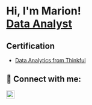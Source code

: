 <h1>Hi, I'm Marion! <br/> <a href="www.linkedin.com/in/marion-casanova-573303193">Data Analyst</a></h1>

<h2>Certification</h2>

- [Data Analytics from Thinkful](https://www.thinkful.com/bootcamp/data-analytics/#introduction)

<h2> 🤳 Connect with me:</h2>

[<img align="left" alt="Marion Casanova | LinkedIn" width="22px" src="https://cdn.jsdelivr.net/npm/simple-icons@v3/icons/linkedin.svg" />][linkedin]

[linkedin]: https://cdn.jsdelivr.net/npm/simple-icons@v3/icons/linkedin.svg
